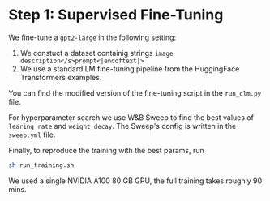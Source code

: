 # Step 1: Supervised Fine-Tuning

We fine-tune a `gpt2-large` in the following setting:

1. We constuct a dataset containig strings `image description</s>prompt<|endoftext|>`
2. We use a standard LM fine-tuning pipeline from the HuggingFace Transformers examples.

You can find the modified version of the fine-tuning script in the `run_clm.py` file.

For hyperparameter search we use W&B Sweep to find the best values of `learing_rate` and `weight_decay`. The Sweep's config is written in the `sweep.yml` file.

Finally, to reproduce the training with the best params, run
```bash
sh run_training.sh
```

We used a single NVIDIA A100 80 GB GPU, the full training takes roughly 90 mins.
